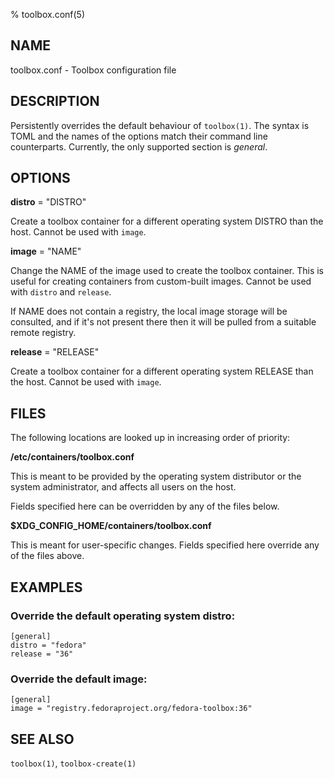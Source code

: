% toolbox.conf(5)

## NAME
toolbox.conf - Toolbox configuration file

## DESCRIPTION

Persistently overrides the default behaviour of `toolbox(1)`. The syntax is
TOML and the names of the options match their command line counterparts.
Currently, the only supported section is *general*.

## OPTIONS

**distro** = "DISTRO"

Create a toolbox container for a different operating system DISTRO than the
host. Cannot be used with `image`.

**image** = "NAME"

Change the NAME of the image used to create the toolbox container. This is
useful for creating containers from custom-built images. Cannot be used with
`distro` and `release`.

If NAME does not contain a registry, the local image storage will be
consulted, and if it's not present there then it will be pulled from a suitable
remote registry.

**release** = "RELEASE"

Create a toolbox container for a different operating system RELEASE than the
host. Cannot be used with `image`.

## FILES

The following locations are looked up in increasing order of priority:

**/etc/containers/toolbox.conf**

This is meant to be provided by the operating system distributor or the system
administrator, and affects all users on the host.

Fields specified here can be overridden by any of the files below.

**$XDG_CONFIG_HOME/containers/toolbox.conf**

This is meant for user-specific changes. Fields specified here override any of
the files above.

## EXAMPLES

### Override the default operating system distro:
```
[general]
distro = "fedora"
release = "36"
```

### Override the default image:
```
[general]
image = "registry.fedoraproject.org/fedora-toolbox:36"
```

## SEE ALSO

`toolbox(1)`, `toolbox-create(1)`
